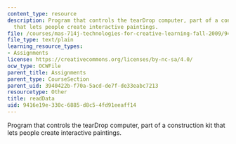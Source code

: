 ```yaml
---
content_type: resource
description: Program that controls the tearDrop computer, part of a construction kit
  that lets people create interactive paintings.
file: /courses/mas-714j-technologies-for-creative-learning-fall-2009/9416e19e330c6885d8c54fd91eeaff14_readData.txt
file_type: text/plain
learning_resource_types:
- Assignments
license: https://creativecommons.org/licenses/by-nc-sa/4.0/
ocw_type: OCWFile
parent_title: Assignments
parent_type: CourseSection
parent_uid: 3940422b-f70a-5acd-de7f-de33eabc7213
resourcetype: Other
title: readData
uid: 9416e19e-330c-6885-d8c5-4fd91eeaff14
---
```

Program that controls the tearDrop computer, part of a construction kit that lets people create interactive paintings.